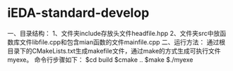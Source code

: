 # iEDA-standard-develop
一、目录结构：
  1、文件夹include存放头文件headfile.hpp
  2、文件夹src中放函数库文件libfile.cpp和包含mian函数的文件mainfile.cpp
二、运行方法：
  通过根目录下的CMakeLists.txt生成makefile文件，通过make的方式生成可执行文件myexe。
  命令行步骤如下：
  $cd build
  $cmake ..
  $make
  $./myexe
